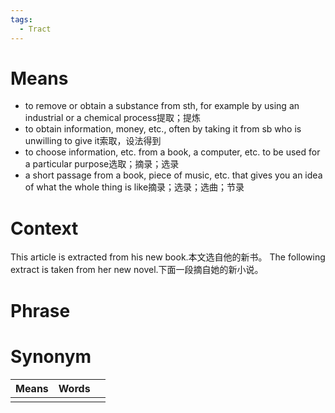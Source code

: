 ```yaml
---
tags:
  - Tract
---
```

# Means
- to remove or obtain a substance from sth, for example by using an industrial or a chemical process提取；提炼
- to obtain information, money, etc., often by taking it from sb who is unwilling to give it索取，设法得到
- to choose information, etc. from a book, a computer, etc. to be used for a particular purpose选取；摘录；选录
- a short passage from a book, piece of music, etc. that gives you an idea of what the whole thing is like摘录；选录；选曲；节录
# Context
This article is extracted from his new book.本文选自他的新书。
The following extract is taken from her new novel.下面一段摘自她的新小说。
# Phrase

# Synonym
| Means | Words |     |
| ----- | ----- | --- |
|       |       |     |

